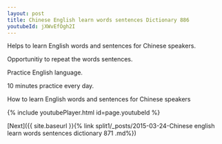 ```yaml
---
layout: post
title: Chinese English learn words sentences Dictionary 886 
youtubeId: jXWvEfOgh2I
---
```

 
 
Helps to learn English words and sentences for Chinese speakers.

Opportunitiy to repeat the words sentences. 

Practice English language. 
 
10 minutes practice every day. 
 
How to learn English words and sentences for Chinese speakers 
 
{% include youtubePlayer.html id=page.youtubeId %}
 
 
[Next]({{ site.baseurl }}{% link  split1/_posts/2015-03-24-Chinese english learn words sentences dictionary 871 .md%})
 
